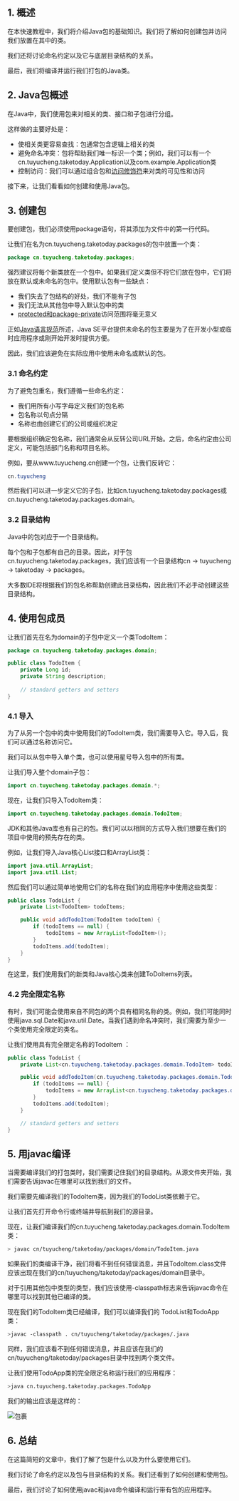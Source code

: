 ## 1. 概述

在本快速教程中，我们将介绍Java包的基础知识。我们将了解如何创建包并访问我们放置在其中的类。

我们还将讨论命名约定以及它与底层目录结构的关系。

最后，我们将编译并运行我们打包的Java类。

## 2. Java包概述

在Java中，我们使用包来对相关的类、接口和子包进行分组。

这样做的主要好处是：

-   使相关类更容易查找：包通常包含逻辑上相关的类
-   避免命名冲突：包将帮助我们唯一标识一个类；例如，我们可以有一个cn.tuyucheng.taketoday.Application以及com.example.Application类
-   控制访问：我们可以通过组合包和[访问修饰符](https://www.baeldung.com/java-access-modifiers)来对类的可见性和访问

接下来，让我们看看如何创建和使用Java包。

## 3. 创建包

要创建包，我们必须使用package语句，将其添加为文件中的第一行代码。

让我们在名为cn.tuyucheng.taketoday.packages的包中放置一个类：

```java
package cn.tuyucheng.taketoday.packages;
```

强烈建议将每个新类放在一个包中。如果我们定义类但不将它们放在包中，它们将放在默认或未命名的包中。使用默认包有一些缺点：

-   我们失去了包结构的好处，我们不能有子包
-   我们无法从其他包中导入默认包中的类
-   [protected和package-private](https://www.baeldung.com/java-access-modifiers)访问范围将毫无意义 

正如[Java语言规范](https://docs.oracle.com/javase/specs/jls/se14/html/jls-7.html#jls-7.4.2)所述，Java SE平台提供未命名的包主要是为了在开发小型或临时应用程序或刚开始开发时提供方便。

因此，我们应该避免在实际应用中使用未命名或默认的包。

### 3.1 命名约定

为了避免包重名，我们遵循一些命名约定：

-   我们用所有小写字母定义我们的包名称
-   包名称以句点分隔
-   名称也由创建它们的公司或组织决定

要根据组织确定包名称，我们通常会从反转公司URL开始。之后，命名约定由公司定义，可能包括部门名称和项目名称。

例如，要从www.tuyucheng.cn创建一个包，让我们反转它：

```java
cn.tuyucheng
```

然后我们可以进一步定义它的子包，比如cn.tuyucheng.taketoday.packages或cn.tuyucheng.taketoday.packages.domain。

### 3.2 目录结构

Java中的包对应于一个目录结构。

每个包和子包都有自己的目录。因此，对于包cn.tuyucheng.taketoday.packages，我们应该有一个目录结构cn -> tuyucheng -> taketoday -> packages。

大多数IDE将根据我们的包名称帮助创建此目录结构，因此我们不必手动创建这些目录结构。

## 4. 使用包成员

让我们首先在名为domain的子包中定义一个类TodoItem：

```java
package cn.tuyucheng.taketoday.packages.domain;

public class TodoItem {
    private Long id;
    private String description;
    
    // standard getters and setters
}
```

### 4.1 导入

为了从另一个包中的类中使用我们的TodoItem类，我们需要导入它。导入后，我们可以通过名称访问它。

我们可以从包中导入单个类，也可以使用星号导入包中的所有类。

让我们导入整个domain子包：

```java
import cn.tuyucheng.taketoday.packages.domain.*;
```

现在，让我们只导入TodoItem类：

```java
import cn.tuyucheng.taketoday.packages.domain.TodoItem;
```

JDK和其他Java库也有自己的包。我们可以以相同的方式导入我们想要在我们的项目中使用的预先存在的类。

例如，让我们导入Java核心List接口和ArrayList类：

```java
import java.util.ArrayList;
import java.util.List;
```

然后我们可以通过简单地使用它们的名称在我们的应用程序中使用这些类型：

```java
public class TodoList {
    private List<TodoItem> todoItems;

    public void addTodoItem(TodoItem todoItem) {
        if (todoItems == null) {
            todoItems = new ArrayList<TodoItem>();
        }
        todoItems.add(todoItem);
    }
}
```

在这里，我们使用我们的新类和Java核心类来创建ToDoItems列表。

### 4.2 完全限定名称

有时，我们可能会使用来自不同包的两个具有相同名称的类。例如，我们可能同时使用java.sql.Date和java.util.Date。当我们遇到命名冲突时，我们需要为至少一个类使用完全限定的类名。

让我们使用具有完全限定名称的TodoItem ：

```java
public class TodoList {
    private List<cn.tuyucheng.taketoday.packages.domain.TodoItem> todoItems;

    public void addTodoItem(cn.tuyucheng.taketoday.packages.domain.TodoItem todoItem) {
        if (todoItems == null) {
            todoItems = new ArrayList<cn.tuyucheng.taketoday.packages.domain.TodoItem>();
        }
        todoItems.add(todoItem);
    }

    // standard getters and setters
}
```

## 5. 用javac编译

当需要编译我们的打包类时，我们需要记住我们的目录结构。从源文件夹开始，我们需要告诉javac在哪里可以找到我们的文件。

我们需要先编译我们的TodoItem类，因为我们的TodoList类依赖于它。

让我们首先打开命令行或终端并导航到我们的源目录。

现在，让我们编译我们的cn.tuyucheng.taketoday.packages.domain.TodoItem类：

```bash
> javac cn/tuyucheng/taketoday/packages/domain/TodoItem.java
```

如果我们的类编译干净，我们将看不到任何错误消息，并且TodoItem.class文件应该出现在我们的cn/tuyucheng/taketoday/packages/domain目录中。

对于引用其他包中类型的类型，我们应该使用-classpath标志来告诉javac命令在哪里可以找到其他已编译的类。

现在我们的TodoItem类已经编译，我们可以编译我们的 TodoList和TodoApp类：

```bash
>javac -classpath . cn/tuyucheng/taketoday/packages/.java
```

同样，我们应该看不到任何错误消息，并且应该在我们的cn/tuyucheng/taketoday/packages目录中找到两个类文件。

让我们使用TodoApp类的完全限定名称运行我们的应用程序：

```bash
>java cn.tuyucheng.taketoday.packages.TodoApp
```

我们的输出应该是这样的：

![包裹](https://www.baeldung.com/wp-content/uploads/2018/12/packages.jpg)

## 6. 总结

在这篇简短的文章中，我们了解了包是什么以及为什么要使用它们。

我们讨论了命名约定以及包与目录结构的关系。我们还看到了如何创建和使用包。

最后，我们讨论了如何使用javac和java命令编译和运行带有包的应用程序。